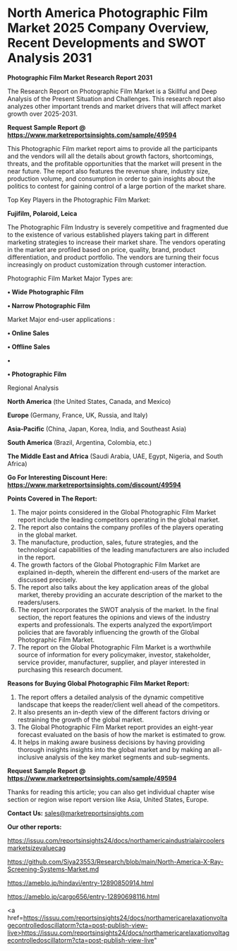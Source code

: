 # North America Photographic Film Market 2025 Company Overview, Recent Developments and SWOT Analysis 2031

<strong>Photographic Film Market Research Report 2031</strong>

The Research Report on Photographic Film Market is a Skillful and Deep Analysis of the Present Situation and Challenges. This research report also analyzes other important trends and market drivers that will affect market growth over 2025-2031.

<strong>Request Sample Report @ <a href=https://www.marketreportsinsights.com/sample/49594>https://www.marketreportsinsights.com/sample/49594</a></strong>

This Photographic Film market report aims to provide all the participants and the vendors will all the details about growth factors, shortcomings, threats, and the profitable opportunities that the market will present in the near future. The report also features the revenue share, industry size, production volume, and consumption in order to gain insights about the politics to contest for gaining control of a large portion of the market share.

Top Key Players in the Photographic Film Market:

<strong>Fujifilm, Polaroid, Leica</strong>

The Photographic Film Industry is severely competitive and fragmented due to the existence of various established players taking part in different marketing strategies to increase their market share. The vendors operating in the market are profiled based on price, quality, brand, product differentiation, and product portfolio. The vendors are turning their focus increasingly on product customization through customer interaction.

Photographic Film Market Major Types are:

<strong>•  Wide Photographic Film

•  Narrow Photographic Film</strong>

Market Major end-user applications :

<strong>•  Online Sales

•  Offline Sales

•  

•  Photographic Film</strong>

Regional Analysis

</u><strong><b>North America</b></strong> (the United States, Canada, and Mexico)

<strong><b>Europe </b></strong>(Germany, France, UK, Russia, and Italy)

<strong><b>Asia-Pacific</b></strong> (China, Japan, Korea, India, and Southeast Asia)

<strong><b>South America</b></strong> (Brazil, Argentina, Colombia, etc.)

<strong><b>The Middle East and Africa</b></strong> (Saudi Arabia, UAE, Egypt, Nigeria, and South Africa)

<strong>Go For Interesting Discount Here: <a href=https://www.marketreportsinsights.com/discount/49594>https://www.marketreportsinsights.com/discount/49594</a></strong>

<strong>Points Covered in The Report:</strong>
<ol>
  <li>The major points considered in the Global Photographic Film Market report include the leading competitors operating in the global market.</li>
  <li>The report also contains the company profiles of the players operating in the global market.</li>
  <li>The manufacture, production, sales, future strategies, and the technological capabilities of the leading manufacturers are also included in the report.</li>
  <li>The growth factors of the Global Photographic Film Market are explained in-depth, wherein the different end-users of the market are discussed precisely.</li>
  <li>The report also talks about the key application areas of the global market, thereby providing an accurate description of the market to the readers/users.</li>
  <li>The report incorporates the SWOT analysis of the market. In the final section, the report features the opinions and views of the industry experts and professionals. The experts analyzed the export/import policies that are favorably influencing the growth of the Global Photographic Film Market.</li>
  <li>The report on the Global Photographic Film Market is a worthwhile source of information for every policymaker, investor, stakeholder, service provider, manufacturer, supplier, and player interested in purchasing this research document.</li>
</ol>
<strong>Reasons for Buying Global Photographic Film Market Report:</strong>

<ol>
  <li>The report offers a detailed analysis of the dynamic competitive landscape that keeps the reader/client well ahead of the competitors.</li>
  <li>It also presents an in-depth view of the different factors driving or restraining the growth of the global market.</li>
  <li>The Global Photographic Film Market report provides an eight-year forecast evaluated on the basis of how the market is estimated to grow.</li>
  <li>It helps in making aware business decisions by having providing thorough insights insights into the global market and by making an all-inclusive analysis of the key market segments and sub-segments.</li>
</ol>
<strong>Request Sample Report @ <a href=https://www.marketreportsinsights.com/sample/49594>https://www.marketreportsinsights.com/sample/49594</a></strong>


Thanks for reading this article; you can also get individual chapter wise section or region wise report version like Asia, United States, Europe.

<strong>Contact Us:</strong>
sales@marketreportsinsights.com

<strong>Our other reports:</strong>

<a href=https://issuu.com/reportsinsights24/docs/northamericaindustrialaircoolersmarketsizevaluecag>https://issuu.com/reportsinsights24/docs/northamericaindustrialaircoolersmarketsizevaluecag</a>

<a href=https://github.com/Siya23553/Research/blob/main/North-America-X-Ray-Screening-Systems-Market.md>https://github.com/Siya23553/Research/blob/main/North-America-X-Ray-Screening-Systems-Market.md</a>

<a href=https://ameblo.jp/hindavi/entry-12890850914.html>https://ameblo.jp/hindavi/entry-12890850914.html</a>

<a href=https://ameblo.jp/cargo656/entry-12890698116.html>https://ameblo.jp/cargo656/entry-12890698116.html</a>

<a href=https://issuu.com/reportsinsights24/docs/northamericarelaxationvoltagecontrolledoscillatorm?cta=post-publish-view-live>https://issuu.com/reportsinsights24/docs/northamericarelaxationvoltagecontrolledoscillatorm?cta=post-publish-view-live</a>"
